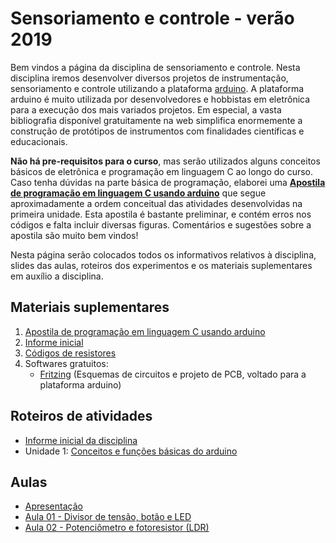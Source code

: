 # Sensoriamento e controle - verão 2019

Bem vindos a página da disciplina de sensoriamento e controle. Nesta disciplina iremos desenvolver diversos projetos de instrumentação, sensoriamento e controle utilizando a plataforma [arduino](http://www.arduino.cc). A plataforma arduino é muito utilizada por desenvolvedores e hobbistas em eletrônica para a execução dos mais variados projetos. Em especial, a vasta bibliografia disponível gratuitamente na web simplifica enormemente a construção de protótipos de instrumentos com finalidades científicas e educacionais.

**Não há pre-requisitos para o curso**, mas serão utilizados alguns conceitos básicos de eletrônica e programação em linguagem C ao longo do curso. Caso tenha dúvidas na parte básica de programação, elaborei uma [**Apostila de programação em linguagem C usando arduino**](https://www.dropbox.com/s/2mqbzzuk4vatjsf/01-Arduino_introduction.pdf?dl=0) que segue aproximadamente a ordem conceitual das atividades desenvolvidas na primeira unidade. Esta apostila é bastante preliminar, e contém erros nos códigos e falta incluir diversas figuras. Comentários e sugestões sobre a apostila são muito bem vindos!

Nesta página serão colocados todos os informativos relativos à disciplina, slides das aulas, roteiros dos experimentos e os materiais suplementares em auxílio a disciplina.

## Materiais suplementares

1. [Apostila de programação em linguagem C usando arduino](https://www.dropbox.com/s/2mqbzzuk4vatjsf/01-Arduino_introduction.pdf?dl=0)
1. [Informe inicial](https://www.dropbox.com/s/0opfomssomraefd/informe_inicial.pdf?dl=0)
2. [Códigos de resistores](https://www.dropbox.com/s/7tp49dwx68755qn/resistores.pdf?dl=0)
3. Softwares gratuitos:
    * [Fritzing](http://www.fritzing.org) (Esquemas de circuitos e projeto de PCB, voltado para a plataforma arduino)

## Roteiros de atividades

- [Informe inicial da disciplina](https://www.dropbox.com/s/6ylx8v4aj4tmhz4/informe_inicial.pdf?dl=0)
- Unidade 1: [Conceitos e funções básicas do arduino](https://www.dropbox.com/s/ihpzq3yffl7fwh2/Unidade_1.pdf?dl=0)

## Aulas

- [Apresentação](sensoriamento_verao_2019/aula_0.html)
- [Aula 01 - Divisor de tensão, botão e LED](sensoriamento_verao_2019/aula_1.html)
- [Aula 02 - Potenciômetro e fotoresistor (LDR)](sensoriamento_verao_2019/aula_2.html)
